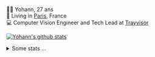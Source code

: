 <p>
  👨🏻 <bold>Yohann</bold>, 27 ans<br/>
  💼 Living in <a href="https://www.google.com/maps?q=paris">Paris</a>, France<br/>
  💻 Computer Vision Engineer and Tech Lead at <a href="https://trayvisor.com/">Trayvisor</a><br/>
</p>

<a href="https://github.com/anuraghazra/github-readme-stats"><img align="center" src="https://github-readme-stats-go94hl40s-yohann84l.vercel.app//api?username=yohann84L&show_icons=true&include_all_commits=true" alt="Yohann's github stats" /> </a>


<details>
  <summary>Some stats ...</summary><br/>
  

<!--START_SECTION:waka-->
![Code Time](http://img.shields.io/badge/Code%20Time-1%2C026%20hrs%2058%20mins-blue)

![Profile Views](http://img.shields.io/badge/Profile%20Views-0-blue)

**🐱 My GitHub Data** 

> 📦 440.7 kB Used in GitHub's Storage 
 > 
> 🏆 121 Contributions in the Year 2024
 > 
> 🚫 Not Opted to Hire
 > 
> 📜 25 Public Repositories 
 > 
> 🔑 21 Private Repositories 
 > 
**I'm an Early 🐤** 

```text
🌞 Morning                14228 commits       ████████░░░░░░░░░░░░░░░░░   31.80 % 
🌆 Daytime                25280 commits       ██████████████░░░░░░░░░░░   56.50 % 
🌃 Evening                5069 commits        ███░░░░░░░░░░░░░░░░░░░░░░   11.33 % 
🌙 Night                  169 commits         ░░░░░░░░░░░░░░░░░░░░░░░░░   00.38 % 
```
📅 **I'm Most Productive on Wednesday** 

```text
Monday                   8080 commits        █████░░░░░░░░░░░░░░░░░░░░   18.06 % 
Tuesday                  8195 commits        █████░░░░░░░░░░░░░░░░░░░░   18.31 % 
Wednesday                10023 commits       ██████░░░░░░░░░░░░░░░░░░░   22.40 % 
Thursday                 9432 commits        █████░░░░░░░░░░░░░░░░░░░░   21.08 % 
Friday                   8268 commits        █████░░░░░░░░░░░░░░░░░░░░   18.48 % 
Saturday                 252 commits         ░░░░░░░░░░░░░░░░░░░░░░░░░   00.56 % 
Sunday                   496 commits         ░░░░░░░░░░░░░░░░░░░░░░░░░   01.11 % 
```


📊 **This Week I Spent My Time On** 

```text
🕑︎ Time Zone: Europe/Paris

💬 Programming Languages: 
TypeScript               8 hrs 53 mins       █████████████░░░░░░░░░░░░   53.59 % 
Python                   4 hrs 21 mins       ███████░░░░░░░░░░░░░░░░░░   26.24 % 
JavaScript               1 hr 29 mins        ██░░░░░░░░░░░░░░░░░░░░░░░   08.95 % 
YAML                     55 mins             █░░░░░░░░░░░░░░░░░░░░░░░░   05.58 % 
SQL                      23 mins             █░░░░░░░░░░░░░░░░░░░░░░░░   02.32 % 

🔥 Editors: 
WebStorm                 10 hrs 34 mins      ████████████████░░░░░░░░░   63.75 % 
PyCharm                  5 hrs 35 mins       ████████░░░░░░░░░░░░░░░░░   33.71 % 
VS Code                  25 mins             █░░░░░░░░░░░░░░░░░░░░░░░░   02.54 % 

💻 Operating System: 
Mac                      16 hrs 34 mins      █████████████████████████   100.00 % 
```

**I Mostly Code in Python** 

```text
Python                   24 repos            ██████████████░░░░░░░░░░░   54.55 % 
Jupyter Notebook         5 repos             ███░░░░░░░░░░░░░░░░░░░░░░   11.36 % 
JavaScript               3 repos             ██░░░░░░░░░░░░░░░░░░░░░░░   06.82 % 
HTML                     2 repos             █░░░░░░░░░░░░░░░░░░░░░░░░   04.55 % 
Shell                    1 repo              █░░░░░░░░░░░░░░░░░░░░░░░░   02.27 % 
```




 Last Updated on 03/02/2024 00:28:13 UTC
<!--END_SECTION:waka-->
